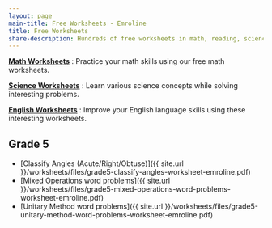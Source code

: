 ```yaml
---
layout: page
main-title: Free Worksheets - Emroline
title: Free Worksheets
share-description: Hundreds of free worksheets in math, reading, science, vocabulary, spelling, grammar and writing.
---
```


**[Math Worksheets]({{site.url}}/worksheets/math)** : Practice your math skills using our free math worksheets.

**[Science Worksheets]({{site.url}}/worksheets/science)** : Learn various science concepts while solving interesting problems.

**[English Worksheets]({{site.url}}/worksheets/english)** : Improve your English language skills using these interesting worksheets.


## Grade 5
* [Classify Angles (Acute/Right/Obtuse)]({{ site.url }}/worksheets/files/grade5-classify-angles-worksheet-emroline.pdf)
* [Mixed Operations word problems]({{ site.url }}/worksheets/files/grade5-mixed-operations-word-problems-worksheet-emroline.pdf)
* [Unitary Method word problems]({{ site.url }}/worksheets/files/grade5-unitary-method-word-problems-worksheet-emroline.pdf)